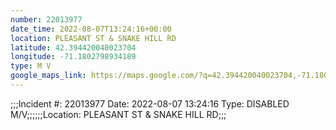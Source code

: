 ```yaml
---
number: 22013977
date_time: 2022-08-07T13:24:16+00:00
location: PLEASANT ST & SNAKE HILL RD
latitude: 42.394420040023704
longitude: -71.1802798934189
type: M V
google_maps_link: https://maps.google.com/?q=42.394420040023704,-71.1802798934189
---
```


;;;Incident #: 22013977  Date: 2022-08-07 13:24:16   Type: DISABLED M/V;;;;;;Location: PLEASANT ST & SNAKE HILL RD;;;
